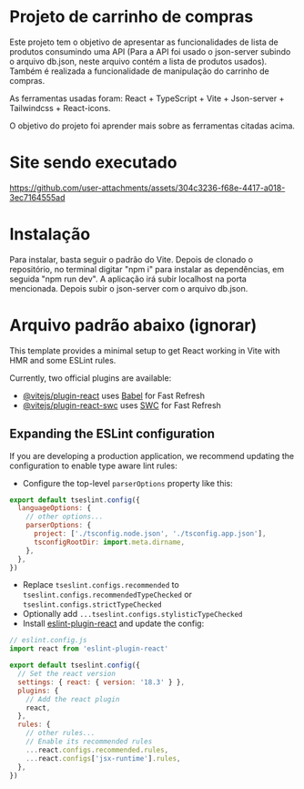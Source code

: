 # Projeto de carrinho de compras 

Este projeto tem o objetivo de apresentar as funcionalidades de lista de produtos consumindo uma API (Para a API foi usado o json-server subindo o arquivo db.json, neste arquivo contém a lista de produtos usados). Também é realizada a funcionalidade de manipulação do carrinho de compras.

As ferramentas usadas foram: React + TypeScript + Vite + Json-server + Tailwindcss + React-icons. 

O objetivo do projeto foi aprender mais sobre as ferramentas citadas acima.

# Site sendo executado




https://github.com/user-attachments/assets/304c3236-f68e-4417-a018-3ec7164555ad



# Instalação

Para instalar, basta seguir o padrão do Vite. Depois de clonado o repositório, no terminal digitar "npm i" para instalar as dependências, em seguida "npm run dev". A aplicação irá subir localhost na porta mencionada. Depois subir o json-server com o arquivo db.json.

# Arquivo padrão abaixo (ignorar)

This template provides a minimal setup to get React working in Vite with HMR and some ESLint rules.

Currently, two official plugins are available:

- [@vitejs/plugin-react](https://github.com/vitejs/vite-plugin-react/blob/main/packages/plugin-react/README.md) uses [Babel](https://babeljs.io/) for Fast Refresh
- [@vitejs/plugin-react-swc](https://github.com/vitejs/vite-plugin-react-swc) uses [SWC](https://swc.rs/) for Fast Refresh

## Expanding the ESLint configuration

If you are developing a production application, we recommend updating the configuration to enable type aware lint rules:

- Configure the top-level `parserOptions` property like this:

```js
export default tseslint.config({
  languageOptions: {
    // other options...
    parserOptions: {
      project: ['./tsconfig.node.json', './tsconfig.app.json'],
      tsconfigRootDir: import.meta.dirname,
    },
  },
})
```

- Replace `tseslint.configs.recommended` to `tseslint.configs.recommendedTypeChecked` or `tseslint.configs.strictTypeChecked`
- Optionally add `...tseslint.configs.stylisticTypeChecked`
- Install [eslint-plugin-react](https://github.com/jsx-eslint/eslint-plugin-react) and update the config:

```js
// eslint.config.js
import react from 'eslint-plugin-react'

export default tseslint.config({
  // Set the react version
  settings: { react: { version: '18.3' } },
  plugins: {
    // Add the react plugin
    react,
  },
  rules: {
    // other rules...
    // Enable its recommended rules
    ...react.configs.recommended.rules,
    ...react.configs['jsx-runtime'].rules,
  },
})
```
